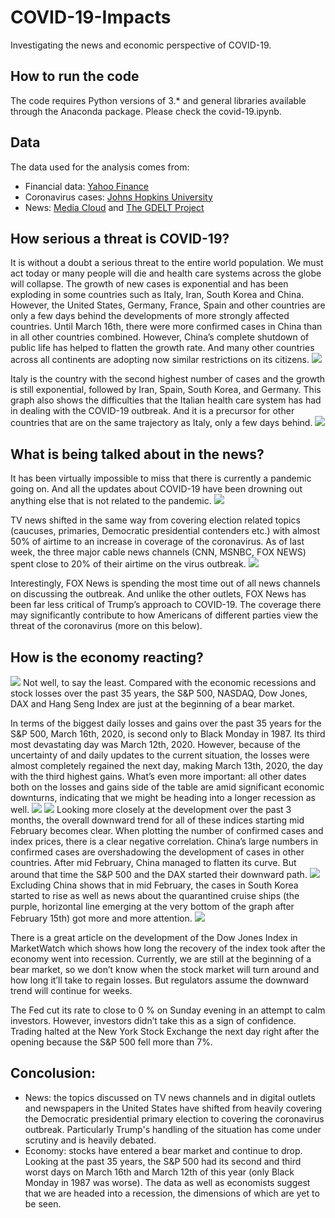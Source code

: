 # COVID-19-Impacts
Investigating the news and economic perspective of COVID-19.

## How to run the code
The code requires Python versions of 3.* and general libraries available through the Anaconda package. Please check the covid-19.ipynb.

## Data
The data used for the analysis comes from:

* Financial data: [Yahoo Finance](https://finance.yahoo.com/)
* Coronavirus cases: [Johns Hopkins University](https://github.com/CSSEGISandData/COVID-19)
* News: [Media Cloud](https://explorer.mediacloud.org/#/Home) and [The GDELT Project](https://blog.gdeltproject.org/gdelt-2-0-television-api-debuts/)

## How serious a threat is COVID-19?
It is without a doubt a serious threat to the entire world population. We must act today or many people will die and health care systems across the globe will collapse. The growth of new cases is exponential and has been exploding in some countries such as Italy, Iran, South Korea and China. However, the United States, Germany, France, Spain and other countries are only a few days behind the developments of more strongly affected countries.
Until March 16th, there were more confirmed cases in China than in all other countries combined. However, China’s complete shutdown of public life has helped to flatten the growth rate. And many other countries across all continents are adopting now similar restrictions on its citizens.
![](fig00.png)

Italy is the country with the second highest number of cases and the growth is still exponential, followed by Iran, Spain, South Korea, and Germany. This graph also shows the difficulties that the Italian health care system has had in dealing with the COVID-19 outbreak. And it is a precursor for other countries that are on the same trajectory as Italy, only a few days behind.
![](fig01.png)

## What is being talked about in the news?
It has been virtually impossible to miss that there is currently a pandemic going on. And all the updates about COVID-19 have been drowning out anything else that is not related to the pandemic. 
![](fig03.png)

TV news shifted in the same way from covering election related topics (caucuses, primaries, Democratic presidential contenders etc.) with almost 50% of airtime to an increase in coverage of the coronavirus. As of last week, the three major cable news channels (CNN, MSNBC, FOX NEWS) spent close to 20% of their airtime on the virus outbreak.
![](fig04.png)

Interestingly, FOX News is spending the most time out of all news channels on discussing the outbreak. And unlike the other outlets, FOX News has been far less critical of Trump’s approach to COVID-19. The coverage there may significantly contribute to how Americans of different parties view the threat of the coronavirus (more on this below).

## How is the economy reacting?
![](fig05.png)
Not well, to say the least. Compared with the economic recessions and stock losses over the past 35 years, the S&P 500, NASDAQ, Dow Jones, DAX and Hang Seng Index are just at the beginning of a bear market.

In terms of the biggest daily losses and gains over the past 35 years for the S&P 500, March 16th, 2020, is second only to Black Monday in 1987. Its third most devastating day was March 12th, 2020. However, because of the uncertainty of and daily updates to the current situation, the losses were almost completely regained the next day, making March 13th, 2020, the day with the third highest gains. What’s even more important: all other dates both on the losses and gains side of the table are amid significant economic downturns, indicating that we might be heading into a longer recession as well.
![](fig06.png) ![](fig07.png)
Looking more closely at the development over the past 3 months, the overall downward trend for all of these indices starting mid February becomes clear. When plotting the number of confirmed cases and index prices, there is a clear negative correlation.
China’s large numbers in confirmed cases are overshadowing the development of cases in other countries. After mid February, China managed to flatten its curve. But around that time the S&P 500 and the DAX started their downward path.
![](fig08.png)
Excluding China shows that in mid February, the cases in South Korea started to rise as well as news about the quarantined cruise ships (the purple, horizontal line emerging at the very bottom of the graph after February 15th) got more and more attention.
![](fig09.png)

There is a great article on the development of the Dow Jones Index in MarketWatch which shows how long the recovery of the index took after the economy went into recession. Currently, we are still at the beginning of a bear market, so we don’t know when the stock market will turn around and how long it’ll take to regain losses. But regulators assume the downward trend will continue for weeks.

The Fed cut its rate to close to 0 % on Sunday evening in an attempt to calm investors. However, investors didn’t take this as a sign of confidence. Trading halted at the New York Stock Exchange the next day right after the opening because the S&P 500 fell more than 7%.


## Concolusion:
* News: the topics discussed on TV news channels and in digital outlets and newspapers in the United States have shifted from heavily covering the Democratic presidential primary election to covering the coronavirus outbreak. Particularly Trump's handling of the situation has come under scrutiny and is heavily debated.
* Economy: stocks have entered a bear market and continue to drop. Looking at the past 35 years, the S&P 500 had its second and third worst days on March 16th and March 12th of this year (only Black Monday in 1987 was worse). The data as well as economists suggest that we are headed into a recession, the dimensions of which are yet to be seen.
